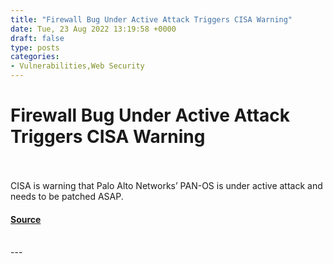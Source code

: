 ```yaml
---
title: "Firewall Bug Under Active Attack Triggers CISA Warning"
date: Tue, 23 Aug 2022 13:19:58 +0000
draft: false
type: posts
categories: 
- Vulnerabilities,Web Security
---
```

# Firewall Bug Under Active Attack Triggers CISA Warning

<br/>

<br/>
CISA is warning that Palo Alto Networks’ PAN-OS is under active attack and needs to be patched ASAP.

#### [Source](https://threatpost.com/firewall-bug-under-active-attack-cisa-warning/180467/)

<br/>
---
